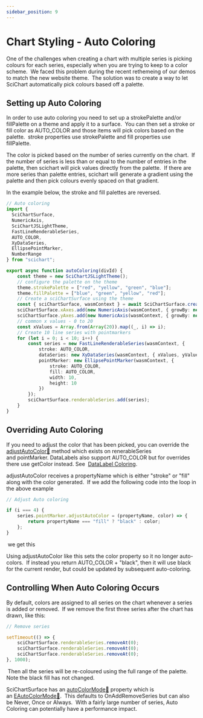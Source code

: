 ```yaml
---
sidebar_position: 9
---
```


# Chart Styling - Auto Coloring

One of the challenges when creating a chart with multiple series is picking colours for each series, especially when you are trying to keep to a color scheme.  We faced this problem during the recent rethemeing of our demos to match the new website theme.  The solution was to create a way to let SciChart automatically pick colours based off a palette.

<ChartFromSciChartDemo 
    src="https://www.scichart.com/demo/iframe/chart-websocket-bigdata-demo"
    title="Client/Server Websocket Data Streaming"
/>



Setting up Auto Coloring
------------------------

In order to use auto coloring you need to set up a strokePalette and/or fillPalette on a theme and apply it to a surface.  You can then set a stroke or fill color as AUTO\_COLOR and those items will pick colors based on the palette.  stroke properties use strokePalette and fill properties use fillPalette.  

The color is picked based on the number of series currently on the chart.  If the number of series is less than or equal to the number of entries in the palette, then scichart will pick values directly from the palette.  If there are more series than palette entries, scichart will generate a gradient using the palette and then pick colours evenly spaced on that gradient.

In the example below, the stroke and fill palettes are reversed.

```ts
// Auto coloring
import {
  SciChartSurface,
  NumericAxis,
  SciChartJSLightTheme,
  FastLineRenderableSeries,
  AUTO_COLOR,
  XyDataSeries,
  EllipsePointMarker,
  NumberRange
} from "scichart";

export async function autoColoring(divId) {
    const theme = new SciChartJSLightTheme();
    // configure the palette on the theme
    theme.strokePalette = ["red", "yellow", "green", "blue"];
    theme.fillPalette = ["blue", "green", "yellow", "red"];
    // Create a sciChartSurface using the theme
    const { sciChartSurface, wasmContext } = await SciChartSurface.create(divId,{ theme });
    sciChartSurface.xAxes.add(new NumericAxis(wasmContext, { growBy: new NumberRange(0.1, 0.1)}));
    sciChartSurface.yAxes.add(new NumericAxis(wasmContext, { growBy: new NumberRange(0.1, 0.1)}));
    // common x values - 0 to 20
    const xValues = Array.from(Array(20)).map((_, i) => i);
    // Create 10 line series with pointmarkers
    for (let i = 0; i < 10; i++) {
        const series = new FastLineRenderableSeries(wasmContext, {
            stroke: AUTO_COLOR,
            dataSeries: new XyDataSeries(wasmContext, { xValues, yValues: xValues.map(x => Math.sin(x/2) + i)}),
            pointMarker: new EllipsePointMarker(wasmContext, {
                stroke: AUTO_COLOR,
                fill: AUTO_COLOR,
                width: 10,
                height: 10
            })
        });
        sciChartSurface.renderableSeries.add(series);     
    }
}
```

<CenteredImageWrapper
    src="/images/AutoColoring.png"
/>

Overriding Auto Coloring
------------------------

If you need to adjust the color that has been picked, you can override the [adjustAutoColor:blue_book:](https://www.scichart.com/documentation/js/current/typedoc/classes/baserenderableseries.html#adjustautocolor) method which exists on renerableSeries and pointMarker. DataLabels also support AUTO\_COLOR but for overrides there use getColor instead. See  [DataLabel Coloring](/2d-charts/chart-types/data-point-labels/data-label-coloring/index.md).

adjustAutoColor receives a propertyName which is either "stroke" or "fill" along with the color generated.  If we add the following code into the loop in the above example

```ts
// Adjust Auto coloring

if (i === 4) {
    series.pointMarker.adjustAutoColor = (propertyName, color) => {
        return propertyName === "fill" ? "black" : color;
    };
}
```

 we get this

<CenteredImageWrapper
    src="/images/AutoColorAdjust.png"
/>

Using adjustAutoColor like this sets the color property so it no longer auto-colors.  If instead you return AUTO\_COLOR + "black", then it will use black for the current render, but could be updated by subsequent auto-coloring. 

Controlling When Auto Coloring Occurs
-------------------------------------

By default, colors are assigned to all series on the chart whenever a series is added or removed.  If we remove the first three series after the chart has drawn, like this:

```ts
// Remove series

setTimeout(() => {
    sciChartSurface.renderableSeries.removeAt(0);
    sciChartSurface.renderableSeries.removeAt(0);
    sciChartSurface.renderableSeries.removeAt(0);
}, 1000);
```

 Then all the series will be re-coloured using the full range of the palette.  Note the black fill has not changed.

<CenteredImageWrapper
    src="/images/AutoColorRemove.png"
/>

SciChartSurface has an [autoColorMode:blue_book:](https://www.scichart.com/documentation/js/current/typedoc/classes/scichartsurface.html#autocolormode) property which is an [EAutoColorMode:blue_book:](https://www.scichart.com/documentation/js/current/typedoc/enums/eautocolormode.html).  This defaults to OnAddRemoveSeries but can also be Never, Once or Always.  With a fairly large number of series, Auto Coloring can potentially have a performance impact.